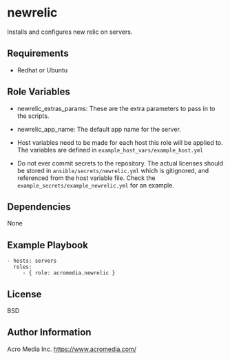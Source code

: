 newrelic
======

Installs and configures new relic on servers.


Requirements
------------
* Redhat or Ubuntu

Role Variables
--------------
* newrelic_extras_params: These are the extra parameters to pass in to the scripts.

* newrelic_app_name: The default app name for the server.

* Host variables need to be made for each host this role will be applied to. The variables are defined in `example_host_vars/example_host.yml`

* Do not ever commit secrets to the repository. The actual licenses should be stored in `ansible/secrets/newrelic.yml` which is gitignored, and referenced from the host variable file. Check the `example_secrets/example_newrelic.yml` for an example.

Dependencies
------------

None

Example Playbook
----------------

    - hosts: servers
      roles:
         - { role: acromedia.newrelic }

License
-------

BSD

Author Information
------------------

Acro Media Inc.
https://www.acromedia.com/
